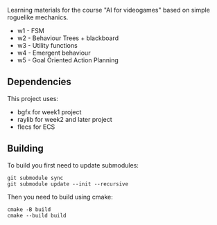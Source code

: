Learning materials for the course "AI for videogames" based on simple roguelike mechanics.
* w1 - FSM
* w2 - Behaviour Trees + blackboard
* w3 - Utility functions
* w4 - Emergent behaviour
* w5 - Goal Oriented Action Planning

## Dependencies
This project uses:
* bgfx for week1 project
* raylib for week2 and later project
* flecs for ECS

## Building

To build you first need to update submodules:
```
git submodule sync
git submodule update --init --recursive
```

Then you need to build using cmake:
```
cmake -B build
cmake --build build
```
